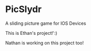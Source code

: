 # PicSlydr
A sliding picture game for IOS Devices

This is Ethan's project!':)

Nathan is working on this project too!

